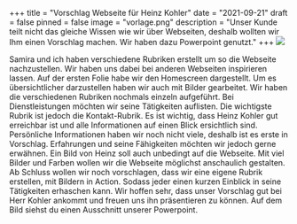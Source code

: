 +++
title = "Vorschlag Webseite für Heinz Kohler"
date = "2021-09-21"
draft = false
pinned = false
image = "vorlage.png"
description = "Unser Kunde teilt nicht das gleiche Wissen wie wir über Webseiten, deshalb wollten wir Ihm einen Vorschlag machen. Wir haben dazu Powerpoint genutzt."
+++
![](vorlage.png)

Samira und ich haben verschiedene Rubriken erstellt um so die Webseite nachzustellen. Wir haben uns dabei bei anderen Webseiten inspirieren lassen. Auf der ersten Folie habe wir den Homescreen dargestellt. Um es übersichtlicher darzustellen haben wir auch mit Bilder gearbeitet. Wir haben die verschiedenen Rubriken nochmals einzeln aufgeführt. Bei Dienstleistungen möchten wir seine Tätigkeiten auflisten. Die wichtigste Rubrik ist jedoch die Kontakt-Rubrik. Es ist wichtig, dass Heinz Kohler gut erreichbar ist und alle Informationen auf einen Blick ersichtlich sind. Persönliche Informationen haben wir noch nicht viele, deshalb ist es erste in Vorschlag. Erfahrungen und seine Fähigkeiten möchten wir jedoch gerne erwähnen. Ein Bild von Heinz soll auch unbedingt auf die Webseite. Mit viel Bilder und Farben wollen wir die Webseite möglichst anschaulich gestalten. Ab Schluss wollen wir noch vorschlagen, dass wir eine eigene Rubrik erstellen, mit Bildern in Action. Sodass jeder einen kurzen Einblick in seine Tätigkeiten erhaschen kann. Wir hoffen sehr, dass unser Vorschlag gut bei Herr Kohler ankommt und freuen uns ihn präsentieren zu können. Auf dem Bild siehst du einen Ausschnitt unserer Powerpoint.
